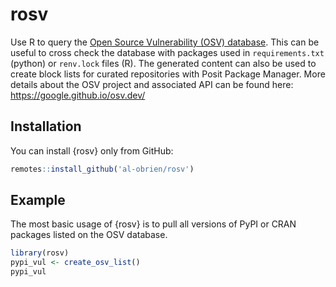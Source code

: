 
<!-- README.md is generated from README.Rmd. Please edit that file -->

# rosv

Use R to query the [Open Source Vulnerability (OSV)
database](https://osv.dev/). This can be useful to cross check the
database with packages used in `requirements.txt` (python) or
`renv.lock` files (R). The generated content can also be used to create
block lists for curated repositories with Posit Package Manager. More
details about the OSV project and associated API can be found here:
<https://google.github.io/osv.dev/>

## Installation

You can install {rosv} only from GitHub:

``` r
remotes::install_github('al-obrien/rosv')
```

## Example

The most basic usage of {rosv} is to pull all versions of PyPI or CRAN
packages listed on the OSV database.

``` r
library(rosv)
pypi_vul <- create_osv_list()
pypi_vul
```
